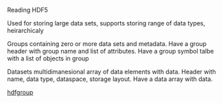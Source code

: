 Reading HDF5

Used for storing large data sets, supports storing range of data types, heirarchicaly

Groups containing zero or more data sets and metadata. Have a group header with group name and list of attributes. Have a group symbol talbe with a list of objects in group

Datasets multidimanesional array of data elements with data. Header with name, data type, dataspace, storage layout. Have a data array with data.

[hdfgroup](htpp://www.hdfgroup.org)

